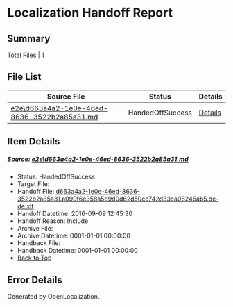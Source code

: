 # <a name='report-top'></a> Localization Handoff Report

## Summary
 Total Files | 1

## File List
 Source File | Status | Details 
 ----------- | ------ | ------- 
 [e2e\d663a4a2-1e0e-46ed-8636-3522b2a85a31.md](https://github.com/OpenLocalizationTestOrg/ol-test0/blob/62215d11ad7d1b8fbb7bf6549d527bb8abe5ccce/e2e/d663a4a2-1e0e-46ed-8636-3522b2a85a31.md) | HandedOffSuccess | [Details](#b0edcf622230910741a17184520231405f8e34881)

## Item Details
##### <a name='b0edcf622230910741a17184520231405f8e34881'></a> Source: [e2e\d663a4a2-1e0e-46ed-8636-3522b2a85a31.md](https://github.com/OpenLocalizationTestOrg/ol-test0/blob/62215d11ad7d1b8fbb7bf6549d527bb8abe5ccce/e2e/d663a4a2-1e0e-46ed-8636-3522b2a85a31.md)
* Status: HandedOffSuccess
* Target File: 
* Handoff File: [d663a4a2-1e0e-46ed-8636-3522b2a85a31.a099f6e358a5d9d0d62d50cc742d33ca08246ab5.de-de.xlf](https://github.com/OpenLocalizationTestOrg/ol-test0-handoff/blob/980a9c8bf91e89a85c9a299f639d2b957cd57d3b/ol-handoff/OpenLocalizationTestOrg/ol-test0-dede/yuwzho/ht/d663a4a2-1e0e-46ed-8636-3522b2a85a31.a099f6e358a5d9d0d62d50cc742d33ca08246ab5.de-de.xlf)
* Handoff Datetime: 2016-09-09 12:45:30
* Handoff Reason: Include
* Archive File: 
* Archive Datetime: 0001-01-01 00:00:00
* Handback File: 
* Handback Datetime: 0001-01-01 00:00:00
* [Back to Top](#report-top)


## Error Details

Generated by OpenLocalization.
